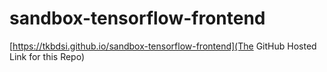 # sandbox-tensorflow-frontend

[https://tkbdsi.github.io/sandbox-tensorflow-frontend](The GitHub Hosted Link for this Repo)
